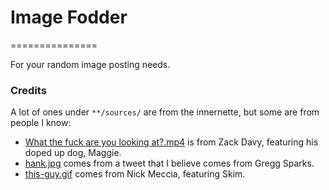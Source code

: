 # Image Fodder
===============

For your random image posting needs.

### Credits
A lot of ones under `**/sources/` are from the innernette, but some are from people I know:
* [What the fuck are you looking at?.mp4](https://github.com/KevinLiddle/image-fodder/blob/master/What%20the%20fuck%20are%20you%20looking%20at%3F.mp4) is from Zack Davy, featuring his doped up dog, Maggie.
* [hank.jpg](https://github.com/KevinLiddle/image-fodder/blob/master/stills/sources/hank.jpg) comes from a tweet that I believe comes from Gregg Sparks.
* [this-guy.gif](https://github.com/KevinLiddle/image-fodder/blob/master/gifs/sources/this-guy.gif) comes from Nick Meccia, featuring Skim.
